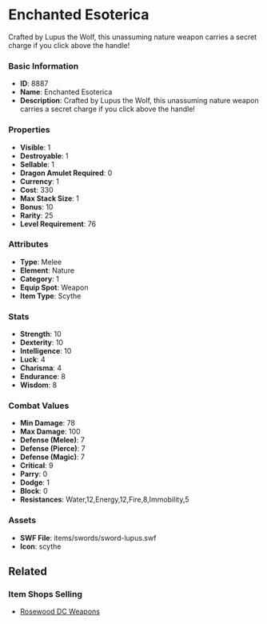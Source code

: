 # Enchanted Esoterica

Crafted by Lupus the Wolf, this unassuming nature weapon carries a secret charge if you click above the handle!

### Basic Information

- **ID**: 8887
- **Name**: Enchanted Esoterica
- **Description**: Crafted by Lupus the Wolf, this unassuming nature weapon carries a secret charge if you click above the handle!

### Properties

- **Visible**: 1
- **Destroyable**: 1
- **Sellable**: 1
- **Dragon Amulet Required**: 0
- **Currency**: 1
- **Cost**: 330
- **Max Stack Size**: 1
- **Bonus**: 10
- **Rarity**: 25
- **Level Requirement**: 76

### Attributes

- **Type**: Melee
- **Element**: Nature
- **Category**: 1
- **Equip Spot**: Weapon
- **Item Type**: Scythe

### Stats

- **Strength**: 10
- **Dexterity**: 10
- **Intelligence**: 10
- **Luck**: 4
- **Charisma**: 4
- **Endurance**: 8
- **Wisdom**: 8

### Combat Values

- **Min Damage**: 78
- **Max Damage**: 100
- **Defense (Melee)**: 7
- **Defense (Pierce)**: 7
- **Defense (Magic)**: 7
- **Critical**: 9
- **Parry**: 0
- **Dodge**: 1
- **Block**: 0
- **Resistances**: Water,12,Energy,12,Fire,8,Immobility,5

### Assets

- **SWF File**: items/swords/sword-lupus.swf
- **Icon**: scythe

## Related

### Item Shops Selling

- [Rosewood DC Weapons](../item-shops/302-rosewood-dc-weapons.md)

